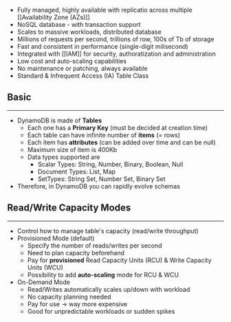 - Fully managed, highly available with replicatio across multiple [[Availability Zone (AZs)]]
- NoSQL database - with transaction support
- Scales to massive workloads, distributed database
- Millions of requests per second, trillions of row, 100s of Tb of storage
- Fast and consistent in performance (single-digit milisecond)
- Integrated with [[IAM]] for security, authoratization and administration
- Low cost and auto-scaling capabilities
- No maintenance or patching, always available
- Standard & Infrequent Access (IA) Table Class

## Basic
---
- DynamoDB is made of __Tables__
	- Each one has a __Primary Key__ (must be decided at creation time)
	- Each table can have infinite number of __items__ (= rows)
	- Each item has __attributes__ (can be added over time and can be null)
	- Maximum size of item is 400Kb
	- Data types supported are
		- Scalar Types: String, Number, Binary, Boolean, Null
		- Document Types: List, Map
		- SetTypes: String Set, Number Set, Binary Set
- Therefore, in DynamoDB you can rapidly evolve schemas

## Read/Write Capacity Modes
---
- Control how to manage table's capacity (read/write throughput)
- Provisioned Mode (default)
	- Specify the number of reads/writes per second
	- Need to plan capacity beforehand
	- Pay for __provisioned__ Read Capacity Units (RCU) & Write Capacity Units (WCU)
	- Possibility to add __auto-scaling__ mode for RCU & WCU
- On-Demand Mode
	- Read/Writes automatically scales up/down with workload
	- No capacity planning needed
	- Pay for use -> way more expensive
	- Good for unpredictable workloads or sudden spikes